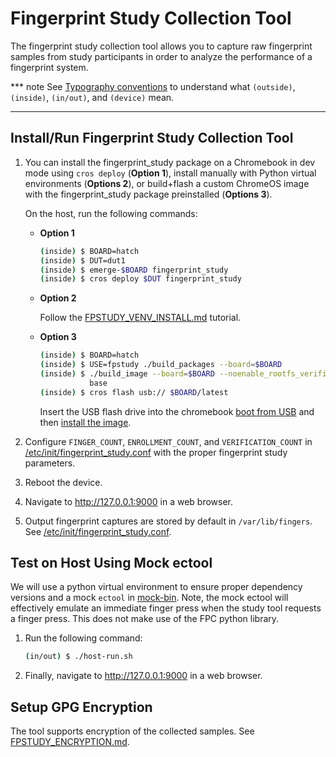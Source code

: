 # Fingerprint Study Collection Tool

The fingerprint study collection tool allows you to capture raw fingerprint
samples from study participants in order to analyze the performance of a
fingerprint system.

<!-- mdformat off(b/139308852) -->
*** note
See [Typography conventions] to understand what `(outside)`, `(inside)`,
`(in/out)`, and `(device)` mean.
***
<!-- mdformat on -->

[Typography conventions]: https://www.chromium.org/chromium-os/developer-library/guides/development/developer-guide/#typography-conventions

## Install/Run Fingerprint Study Collection Tool

1.  You can install the fingerprint_study package on a Chromebook in dev mode
    using `cros deploy` (**Option 1**), install manually with Python virtual
    environments (**Options 2**), or build+flash a custom ChromeOS image with
    the fingerprint_study package preinstalled (**Options 3**).

    On the host, run the following commands:

    -   **Option 1**

        ```bash
        (inside) $ BOARD=hatch
        (inside) $ DUT=dut1
        (inside) $ emerge-$BOARD fingerprint_study
        (inside) $ cros deploy $DUT fingerprint_study
        ```

    -   **Option 2**

        Follow the [FPSTUDY_VENV_INSTALL.md](FPSTUDY_VENV_INSTALL.md) tutorial.

    -   **Option 3**

        ```bash
        (inside) $ BOARD=hatch
        (inside) $ USE=fpstudy ./build_packages --board=$BOARD
        (inside) $ ./build_image --board=$BOARD --noenable_rootfs_verification \
                   base
        (inside) $ cros flash usb:// $BOARD/latest
        ```

        Insert the USB flash drive into the chromebook
        [boot from USB][boot-from-usb] and then
        [install the image][install-from-usb].

2.  Configure `FINGER_COUNT`, `ENROLLMENT_COUNT`, and `VERIFICATION_COUNT` in
    [/etc/init/fingerprint_study.conf](init/fingerprint_study.conf) with the
    proper fingerprint study parameters.

3.  Reboot the device.

4.  Navigate to http://127.0.0.1:9000 in a web browser.

5.  Output fingerprint captures are stored by default in `/var/lib/fingers`. See
    [/etc/init/fingerprint_study.conf](init/fingerprint_study.conf).

[boot-from-usb]:
https://www.chromium.org/chromium-os/developer-library/guides/development/developer-guide/#boot-from-your-usb-disk
[install-from-usb]:
https://www.chromium.org/chromium-os/developer-library/guides/development/developer-guide/#installing-your-chromiumos-image-to-your-hard-disk

## Test on Host Using Mock ectool

We will use a python virtual environment to ensure proper dependency versions
and a mock `ectool` in [mock-bin](mock-bin). Note, the mock ectool will
effectively emulate an immediate finger press when the study tool requests a
finger press. This does not make use of the FPC python library.

1.  Run the following command:

    ```bash
    (in/out) $ ./host-run.sh
    ```

2.  Finally, navigate to http://127.0.0.1:9000 in a web browser.

## Setup GPG Encryption

The tool supports encryption of the collected samples. See
[FPSTUDY_ENCRYPTION.md](FPSTUDY_ENCRYPTION.md).
